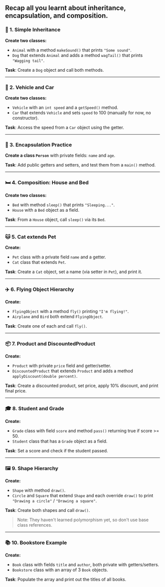 Recap all you learnt about **inheritance**, **encapsulation**, and **composition**.
---

### 🐶 1. Simple Inheritance

**Create two classes:**

* `Animal` with a method `makeSound()` that prints `"Some sound"`.
* `Dog` that extends `Animal` and adds a method `wagTail()` that prints `"Wagging tail"`.

**Task**: Create a `Dog` object and call both methods.

---

### 🚗 2. Vehicle and Car

**Create two classes:**

* `Vehicle` with an `int speed` and a `getSpeed()` method.
* `Car` that extends `Vehicle` and sets `speed` to 100 (manually for now, no constructor).

**Task**: Access the speed from a `Car` object using the getter.

---

### 👤 3. Encapsulation Practice

**Create a class `Person`** with private fields: `name` and `age`.

**Task**: Add public getters and setters, and test them from a `main()` method.

---

### 🛏 4. Composition: House and Bed

**Create two classes:**

* `Bed` with method `sleep()` that prints `"Sleeping..."`.
* `House` with a `Bed` object as a field.

**Task**: From a `House` object, call `sleep()` via its `Bed`.

---

### 🐱 5. Cat extends Pet

**Create:**

* `Pet` class with a private field `name` and a getter.
* `Cat` class that extends `Pet`.

**Task**: Create a `Cat` object, set a name (via setter in `Pet`), and print it.

---

### ✈️ 6. Flying Object Hierarchy

**Create:**

* `FlyingObject` with a method `fly()` printing `"I'm flying!"`.
* `Airplane` and `Bird` both extend `FlyingObject`.

**Task**: Create one of each and call `fly()`.

---

### 📦 7. Product and DiscountedProduct

**Create:**

* `Product` with private `price` field and getter/setter.
* `DiscountedProduct` that extends `Product` and adds a method `applyDiscount(double percent)`.

**Task**: Create a discounted product, set price, apply 10% discount, and print final price.

---

### 🎓 8. Student and Grade

**Create:**

* `Grade` class with field `score` and method `pass()` returning true if score >= 50.
* `Student` class that has a `Grade` object as a field.

**Task**: Set a score and check if the student passed.

---

### 🖼 9. Shape Hierarchy

**Create:**

* `Shape` with method `draw()`.
* `Circle` and `Square` that extend `Shape` and each override `draw()` to print `"Drawing a circle"` / `"Drawing a square"`.

**Task**: Create both shapes and call `draw()`.

> Note: They haven't learned polymorphism yet, so don't use base class references.

---

### 📚 10. Bookstore Example

**Create:**

* `Book` class with fields `title` and `author`, both private with getters/setters.
* `Bookstore` class with an array of 3 `Book` objects.

**Task**: Populate the array and print out the titles of all books.


